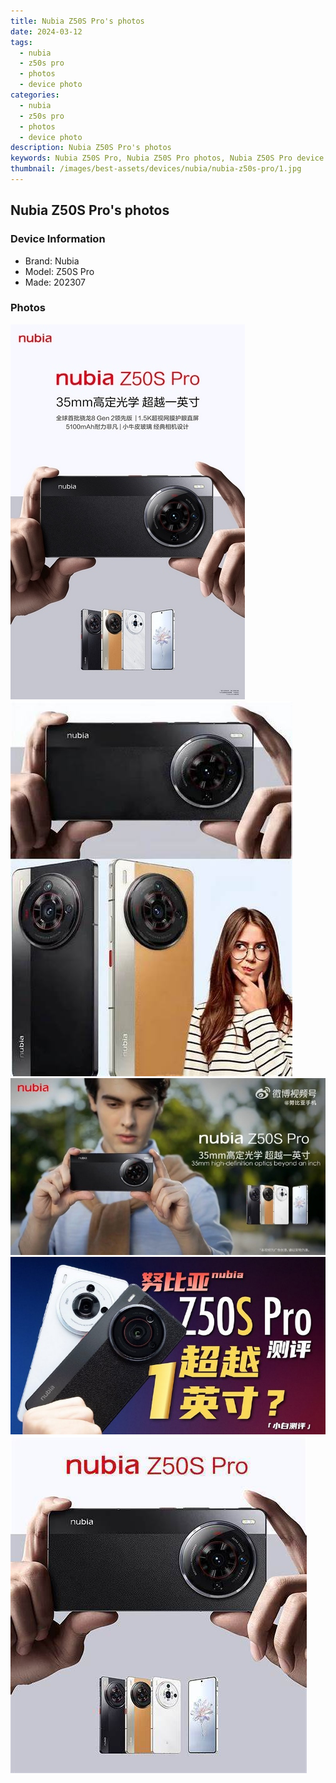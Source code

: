 ```yaml
---
title: Nubia Z50S Pro's photos
date: 2024-03-12
tags: 
  - nubia
  - z50s pro
  - photos
  - device photo
categories: 
  - nubia
  - z50s pro
  - photos
  - device photo
description: Nubia Z50S Pro's photos
keywords: Nubia Z50S Pro, Nubia Z50S Pro photos, Nubia Z50S Pro device photo
thumbnail: /images/best-assets/devices/nubia/nubia-z50s-pro/1.jpg
---
```


## Nubia Z50S Pro's photos

### Device Information

- Brand: Nubia
- Model: Z50S Pro
- Made: 202307

### Photos

![/images/best-assets/devices/nubia/nubia-z50s-pro/1.jpg](/images/best-assets/devices/nubia/nubia-z50s-pro/1.jpg)
![/images/best-assets/devices/nubia/nubia-z50s-pro/2.jpg](/images/best-assets/devices/nubia/nubia-z50s-pro/2.jpg)
![/images/best-assets/devices/nubia/nubia-z50s-pro/3.jpg](/images/best-assets/devices/nubia/nubia-z50s-pro/3.jpg)
![/images/best-assets/devices/nubia/nubia-z50s-pro/4.jpg](/images/best-assets/devices/nubia/nubia-z50s-pro/4.jpg)
![/images/best-assets/devices/nubia/nubia-z50s-pro/5.jpg](/images/best-assets/devices/nubia/nubia-z50s-pro/5.jpg)
